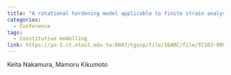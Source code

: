 ```yaml
---
title: "A rotational hardening model applicable to finite strain analysis based on multiplicative decomposition of plastic deformation gradient tensor"
categories:
  - Conference
tags:
  - Constitutive modelling
link: https://yo-1.ct.ntust.edu.tw:8887/tgssp/file/16ARC/file/TC103-009_JGS-077.pdf
---
```


Keita Nakamura, Mamoru Kikumoto
